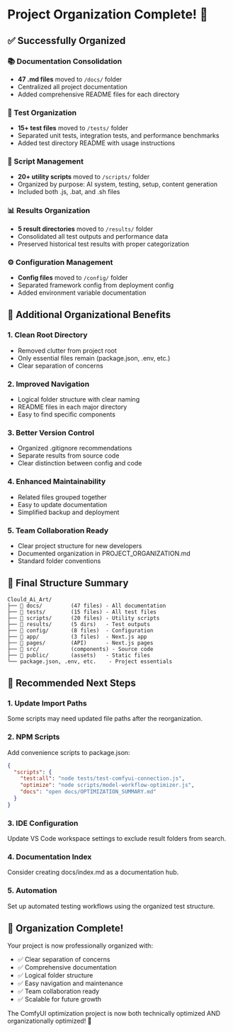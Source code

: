 # Project Organization Complete! 🎉

## ✅ Successfully Organized

### 📚 Documentation Consolidation
- **47 .md files** moved to `/docs/` folder
- Centralized all project documentation
- Added comprehensive README files for each directory

### 🧪 Test Organization  
- **15+ test files** moved to `/tests/` folder
- Separated unit tests, integration tests, and performance benchmarks
- Added test directory README with usage instructions

### 🔧 Script Management
- **20+ utility scripts** moved to `/scripts/` folder
- Organized by purpose: AI system, testing, setup, content generation
- Included both .js, .bat, and .sh files

### 📊 Results Organization
- **5 result directories** moved to `/results/` folder
- Consolidated all test outputs and performance data
- Preserved historical test results with proper categorization

### ⚙️ Configuration Management
- **Config files** moved to `/config/` folder
- Separated framework config from deployment config
- Added environment variable documentation

## 🎯 Additional Organizational Benefits

### 1. **Clean Root Directory**
- Removed clutter from project root
- Only essential files remain (package.json, .env, etc.)
- Clear separation of concerns

### 2. **Improved Navigation**
- Logical folder structure with clear naming
- README files in each major directory
- Easy to find specific components

### 3. **Better Version Control**
- Organized .gitignore recommendations
- Separate results from source code
- Clear distinction between config and code

### 4. **Enhanced Maintainability**
- Related files grouped together
- Easy to update documentation
- Simplified backup and deployment

### 5. **Team Collaboration Ready**
- Clear project structure for new developers
- Documented organization in PROJECT_ORGANIZATION.md
- Standard folder conventions

## 📁 Final Structure Summary

```
Clould_Ai_Art/
├── 📁 docs/         (47 files) - All documentation
├── 📁 tests/        (15 files) - All test files  
├── 📁 scripts/      (20 files) - Utility scripts
├── 📁 results/      (5 dirs)   - Test outputs
├── 📁 config/       (8 files)  - Configuration
├── 📁 app/          (3 files)  - Next.js app
├── 📁 pages/        (API)      - Next.js pages
├── 📁 src/          (components) - Source code
├── 📁 public/       (assets)   - Static files
└── package.json, .env, etc.    - Project essentials
```

## 🚀 Recommended Next Steps

### 1. **Update Import Paths**
Some scripts may need updated file paths after the reorganization.

### 2. **NPM Scripts**
Add convenience scripts to package.json:
```json
{
  "scripts": {
    "test:all": "node tests/test-comfyui-connection.js",
    "optimize": "node scripts/model-workflow-optimizer.js",
    "docs": "open docs/OPTIMIZATION_SUMMARY.md"
  }
}
```

### 3. **IDE Configuration**  
Update VS Code workspace settings to exclude result folders from search.

### 4. **Documentation Index**
Consider creating docs/index.md as a documentation hub.

### 5. **Automation**
Set up automated testing workflows using the organized test structure.

## 🎉 Organization Complete!

Your project is now professionally organized with:
- ✅ Clear separation of concerns
- ✅ Comprehensive documentation
- ✅ Logical folder structure  
- ✅ Easy navigation and maintenance
- ✅ Team collaboration ready
- ✅ Scalable for future growth

The ComfyUI optimization project is now both technically optimized AND organizationally optimized! 🚀